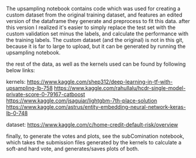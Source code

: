 The upsampling notebook contains code which was used for creating a custom dataset from the original training dataset, 
and features an edited version of the dataframe they generate and preprocess to fit this data.
after this version I realized it's easier to simply replace the test set with the custom validation set minus the labels,
and calculate the performance with the training labels. The custom dataset (and the original) is not in this git,
because it is far to large to upload, but it can be generated by running the upsampling notebook. 

the rest of the data, as well as the kernels used can be found by following below links:

kernels:
https://www.kaggle.com/shep312/deep-learning-in-tf-with-upsampling-lb-758
https://www.kaggle.com/rahullalu/hcdr-single-model-private-score-0-79167-catboost
https://www.kaggle.com/jsaguiar/lightgbm-7th-place-solution
https://www.kaggle.com/astrus/entity-embedding-neural-network-keras-lb-0-748

dataset:
https://www.kaggle.com/c/home-credit-default-risk/overview

finally, to generate the votes and plots, see the subComination notebook, which takes the submission files
generated by the kernels to calculate a soft-and hard vote, and generates/saves plots of both.
